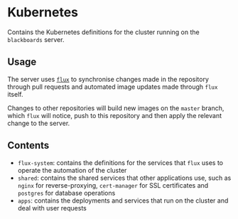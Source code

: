 # Kubernetes

Contains the Kubernetes definitions for the cluster running on the `blackboards` server.

## Usage

The server uses [`flux`](https://fluxcd.io/) to synchronise changes made in the
repository through pull requests and automated image updates made through
`flux` itself.

Changes to other repositories will build new images on the `master` branch,
which `flux` will notice, push to this repository and then apply the relevant
change to the server.

## Contents

* `flux-system`: contains the definitions for the services that `flux` uses to
  operate the automation of the cluster
* `shared`: contains the shared services that other applications use, such as
  `nginx` for reverse-proxying, `cert-manager` for SSL certificates and
  `postgres` for database operations
* `apps`: contains the deployments and services that run on the cluster and
  deal with user requests

